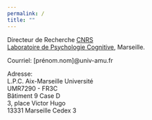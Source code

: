 ```yaml
---
permalink: /
title: ""
---
```


Directeur de Recherche 
[CNRS](https://www.cnrs.fr/fr/page-daccueil "CNRS")\
[Laboratoire de Psychologie Cognitive](https://lpc.univ-amu.fr/fr "LPC"), Marseille.

Courriel: [prénom.nom]@univ-amu.fr

Adresse:\
L.P.C. Aix-Marseille Université\
UMR7290 - FR3C\
Bâtiment 9 Case D\
3, place Victor Hugo\
13331 Marseille Cedex 3
